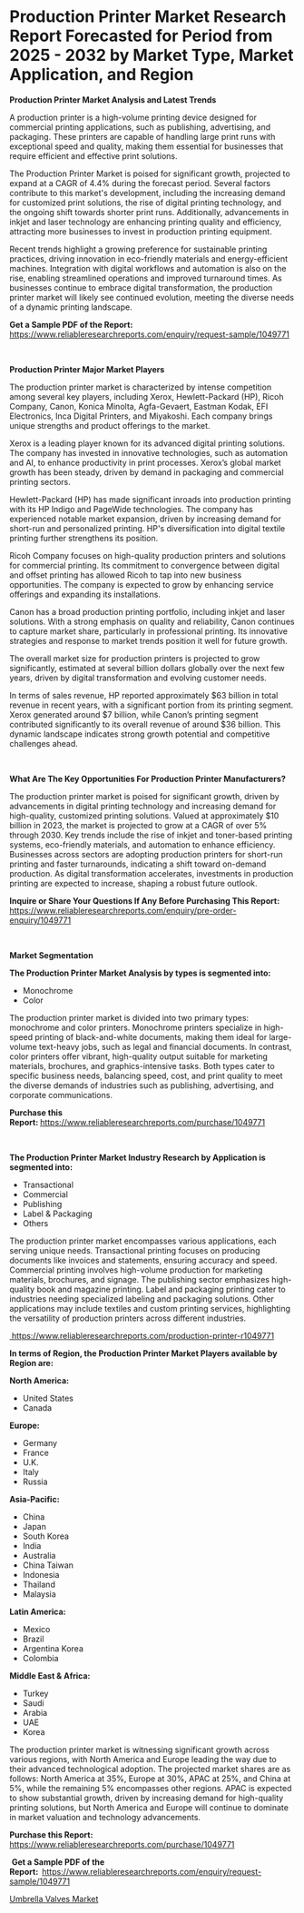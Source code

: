 <p><h1>Production Printer Market Research Report Forecasted for Period from 2025 -  2032 by Market Type, Market Application, and Region</h1></p><p><strong>Production Printer Market Analysis and Latest Trends</strong></p>
<p><p>A production printer is a high-volume printing device designed for commercial printing applications, such as publishing, advertising, and packaging. These printers are capable of handling large print runs with exceptional speed and quality, making them essential for businesses that require efficient and effective print solutions.</p><p>The Production Printer Market is poised for significant growth, projected to expand at a CAGR of 4.4% during the forecast period. Several factors contribute to this market's development, including the increasing demand for customized print solutions, the rise of digital printing technology, and the ongoing shift towards shorter print runs. Additionally, advancements in inkjet and laser technology are enhancing printing quality and efficiency, attracting more businesses to invest in production printing equipment.</p><p>Recent trends highlight a growing preference for sustainable printing practices, driving innovation in eco-friendly materials and energy-efficient machines. Integration with digital workflows and automation is also on the rise, enabling streamlined operations and improved turnaround times. As businesses continue to embrace digital transformation, the production printer market will likely see continued evolution, meeting the diverse needs of a dynamic printing landscape.</p></p>
<p><strong>Get a Sample PDF of the Report:&nbsp;</strong> <a href="https://www.reliableresearchreports.com/enquiry/request-sample/1049771?utm_campaign=2278&utm_medium=2&utm_source=Github&utm_content=ia&utm_term=10042025&utm_id=production-printer">https://www.reliableresearchreports.com/enquiry/request-sample/1049771</a></p>
<p>&nbsp;</p>
<p><strong>Production Printer Major Market Players</strong></p>
<p><p>The production printer market is characterized by intense competition among several key players, including Xerox, Hewlett-Packard (HP), Ricoh Company, Canon, Konica Minolta, Agfa-Gevaert, Eastman Kodak, EFI Electronics, Inca Digital Printers, and Miyakoshi. Each company brings unique strengths and product offerings to the market.</p><p>Xerox is a leading player known for its advanced digital printing solutions. The company has invested in innovative technologies, such as automation and AI, to enhance productivity in print processes. Xerox’s global market growth has been steady, driven by demand in packaging and commercial printing sectors.</p><p>Hewlett-Packard (HP) has made significant inroads into production printing with its HP Indigo and PageWide technologies. The company has experienced notable market expansion, driven by increasing demand for short-run and personalized printing. HP's diversification into digital textile printing further strengthens its position.</p><p>Ricoh Company focuses on high-quality production printers and solutions for commercial printing. Its commitment to convergence between digital and offset printing has allowed Ricoh to tap into new business opportunities. The company is expected to grow by enhancing service offerings and expanding its installations.</p><p>Canon has a broad production printing portfolio, including inkjet and laser solutions. With a strong emphasis on quality and reliability, Canon continues to capture market share, particularly in professional printing. Its innovative strategies and response to market trends position it well for future growth.</p><p>The overall market size for production printers is projected to grow significantly, estimated at several billion dollars globally over the next few years, driven by digital transformation and evolving customer needs.</p><p>In terms of sales revenue, HP reported approximately $63 billion in total revenue in recent years, with a significant portion from its printing segment. Xerox generated around $7 billion, while Canon’s printing segment contributed significantly to its overall revenue of around $36 billion. This dynamic landscape indicates strong growth potential and competitive challenges ahead.</p></p>
<p>&nbsp;</p>
<p><strong>What Are The Key Opportunities For Production Printer Manufacturers?</strong></p>
<p><p>The production printer market is poised for significant growth, driven by advancements in digital printing technology and increasing demand for high-quality, customized printing solutions. Valued at approximately $10 billion in 2023, the market is projected to grow at a CAGR of over 5% through 2030. Key trends include the rise of inkjet and toner-based printing systems, eco-friendly materials, and automation to enhance efficiency. Businesses across sectors are adopting production printers for short-run printing and faster turnarounds, indicating a shift toward on-demand production. As digital transformation accelerates, investments in production printing are expected to increase, shaping a robust future outlook.</p></p>
<p><strong>Inquire or Share Your Questions If Any Before Purchasing This Report:</strong> <a href="https://www.reliableresearchreports.com/enquiry/pre-order-enquiry/1049771?utm_campaign=2278&utm_medium=2&utm_source=Github&utm_content=ia&utm_term=10042025&utm_id=production-printer">https://www.reliableresearchreports.com/enquiry/pre-order-enquiry/1049771</a></p>
<p>&nbsp;</p>
<p><strong>Market Segmentation</strong></p>
<p><strong>The Production Printer Market Analysis by types is segmented into:</strong></p>
<p><ul><li>Monochrome</li><li>Color</li></ul></p>
<p><p>The production printer market is divided into two primary types: monochrome and color printers. Monochrome printers specialize in high-speed printing of black-and-white documents, making them ideal for large-volume text-heavy jobs, such as legal and financial documents. In contrast, color printers offer vibrant, high-quality output suitable for marketing materials, brochures, and graphics-intensive tasks. Both types cater to specific business needs, balancing speed, cost, and print quality to meet the diverse demands of industries such as publishing, advertising, and corporate communications.</p></p>
<p><strong>Purchase this Report:&nbsp;</strong><a href="https://www.reliableresearchreports.com/purchase/1049771?utm_campaign=2278&utm_medium=2&utm_source=Github&utm_content=ia&utm_term=10042025&utm_id=production-printer">https://www.reliableresearchreports.com/purchase/1049771</a></p>
<p>&nbsp;</p>
<p><strong>The Production Printer Market Industry Research by Application is segmented into:</strong></p>
<p><ul><li>Transactional</li><li>Commercial</li><li>Publishing</li><li>Label & Packaging</li><li>Others</li></ul></p>
<p><p>The production printer market encompasses various applications, each serving unique needs. Transactional printing focuses on producing documents like invoices and statements, ensuring accuracy and speed. Commercial printing involves high-volume production for marketing materials, brochures, and signage. The publishing sector emphasizes high-quality book and magazine printing. Label and packaging printing cater to industries needing specialized labeling and packaging solutions. Other applications may include textiles and custom printing services, highlighting the versatility of production printers across different industries.</p></p>
<p><a href="https://www.reliableresearchreports.com/production-printer-r1049771?utm_campaign=2278&utm_medium=2&utm_source=Github&utm_content=ia&utm_term=10042025&utm_id=production-printer">&nbsp;https://www.reliableresearchreports.com/production-printer-r1049771</a></p>
<p><strong>In terms of Region, the Production Printer Market Players available by Region are:</strong></p>
<p>
    <p> <strong> North America: </strong>
        <ul>
            <li>United States</li>
            <li>Canada</li>
        </ul>
        </p> 
    <p> <strong> Europe: </strong>
        <ul>
            <li>Germany</li>
            <li>France</li>
            <li>U.K.</li>
            <li>Italy</li>
            <li>Russia</li>
        </ul>
        </p> 
    <p> <strong> Asia-Pacific: </strong>
        <ul>
            <li>China</li>
            <li>Japan</li>
            <li>South Korea</li>
            <li>India</li>
            <li>Australia</li>
            <li>China Taiwan</li>
            <li>Indonesia</li>
            <li>Thailand</li>
            <li>Malaysia</li>
        </ul>
        </p> 
    <p> <strong> Latin America: </strong>
        <ul>
            <li>Mexico</li>
            <li>Brazil</li>
            <li>Argentina Korea</li>
            <li>Colombia</li>
        </ul>
        </p> 
    <p> <strong> Middle East & Africa: </strong>
        <ul>
            <li>Turkey</li>
            <li>Saudi</li>
            <li>Arabia</li>
            <li>UAE</li>
            <li>Korea</li>
        </ul>
    </p>
    </p>
<p><p>The production printer market is witnessing significant growth across various regions, with North America and Europe leading the way due to their advanced technological adoption. The projected market shares are as follows: North America at 35%, Europe at 30%, APAC at 25%, and China at 5%, while the remaining 5% encompasses other regions. APAC is expected to show substantial growth, driven by increasing demand for high-quality printing solutions, but North America and Europe will continue to dominate in market valuation and technology advancements.</p></p>
<p><strong>Purchase this Report: </strong><a href="https://www.reliableresearchreports.com/purchase/1049771?utm_campaign=2278&utm_medium=2&utm_source=Github&utm_content=ia&utm_term=10042025&utm_id=production-printer">https://www.reliableresearchreports.com/purchase/1049771</a></p>
<p>&nbsp;<strong>Get a Sample PDF of the Report:&nbsp;&nbsp;</strong><a href="https://www.reliableresearchreports.com/enquiry/request-sample/1049771?utm_campaign=2278&utm_medium=2&utm_source=Github&utm_content=ia&utm_term=10042025&utm_id=production-printer">https://www.reliableresearchreports.com/enquiry/request-sample/1049771</a></p>
<p><strong></strong></p>
<p><p><a href="https://github.com/firdwsermald/Market-Research-Report-List-1/blob/main/umbrella-valves-market.md?utm_campaign=2278&utm_medium=2&utm_source=Github&utm_content=ia&utm_term=10042025&utm_id=production-printer">Umbrella Valves Market</a></p></p>